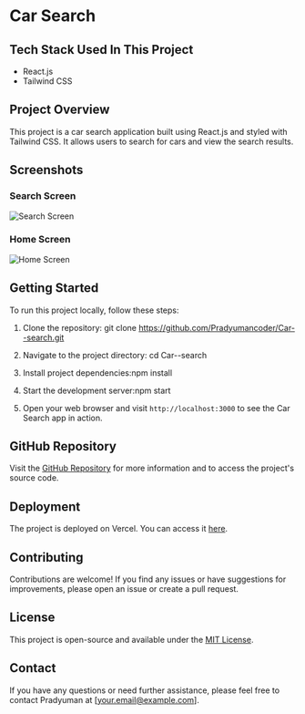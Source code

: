 # Car Search

## Tech Stack Used In This Project

- React.js
- Tailwind CSS

## Project Overview

This project is a car search application built using React.js and styled with Tailwind CSS. It allows users to search for cars and view the search results.

## Screenshots

### Search Screen
![Search Screen](https://github.com/Pradyumancoder/Car--search/assets/97114184/9440e7a0-2201-4ce7-8ef7-778c8edb2375)

### Home Screen
![Home Screen](https://github.com/Pradyumancoder/Car--search/assets/97114184/f5b9bfe7-4798-4810-8185-6225f4cdb19b)

## Getting Started

To run this project locally, follow these steps:

1. Clone the repository: git clone https://github.com/Pradyumancoder/Car--search.git
 
2. Navigate to the project directory: cd Car--search

3. Install project dependencies:npm install


4. Start the development server:npm start

5. Open your web browser and visit `http://localhost:3000` to see the Car Search app in action.

## GitHub Repository

Visit the [GitHub Repository](https://github.com/Pradyumancoder/Car--search) for more information and to access the project's source code.

## Deployment

The project is deployed on Vercel. You can access it [here](https://cars-assignment-fkeqw3b75-pradyumancoder.vercel.app/).

## Contributing

Contributions are welcome! If you find any issues or have suggestions for improvements, please open an issue or create a pull request.

## License

This project is open-source and available under the [MIT License](LICENSE).

## Contact

If you have any questions or need further assistance, please feel free to contact Pradyuman at [your.email@example.com].








